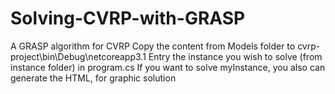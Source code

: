 # Solving-CVRP-with-GRASP
A GRASP algorithm for CVRP
Copy the content from Models folder to cvrp-project\bin\Debug\netcoreapp3.1
Entry the instance you wish to solve (from instance folder) in program.cs
If you want to solve myInstance, you also can generate the HTML, for graphic solution